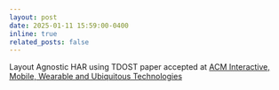 ```yaml
---
layout: post
date: 2025-01-11 15:59:00-0400
inline: true
related_posts: false
---
```


Layout Agnostic HAR using TDOST paper accepted at [ACM Interactive, Mobile, Wearable and Ubiquitous Technologies](https://arxiv.org/pdf/2405.12368)
